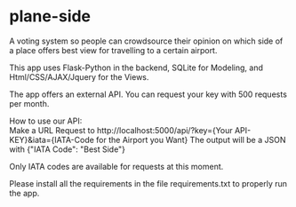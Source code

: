 
# plane-side

A voting system so people can crowdsource their opinion on which side of a place offers best view for travelling to a certain airport. 

This app uses Flask-Python in the backend, SQLite for Modeling, and Html/CSS/AJAX/Jquery for the Views. 

The app offers an external API. You can request your key with 500 requests per month. 

How to use our API:  
Make a URL Request to 
http://localhost:5000/api/?key={Your API-KEY}&iata={IATA-Code for the Airport you Want} 
The output will be a JSON with {"IATA Code": "Best Side"}

Only IATA codes are available for requests at this moment. 

Please install all the requirements in the file requirements.txt to properly run the app. 
